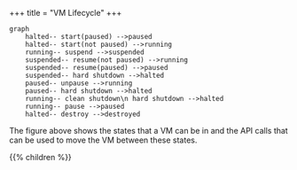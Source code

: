 +++
title = "VM Lifecycle"
+++

```mermaid
graph
    halted-- start(paused) -->paused
    halted-- start(not paused) -->running
    running-- suspend -->suspended
    suspended-- resume(not paused) -->running
    suspended-- resume(paused) -->paused
    suspended-- hard shutdown -->halted
    paused-- unpause -->running
    paused-- hard shutdown -->halted
    running-- clean shutdown\n hard shutdown -->halted
    running-- pause -->paused
    halted-- destroy -->destroyed
```

The figure above shows the states that a VM can be in and the
API calls that can be used to move the VM between these states.

{{% children %}}
